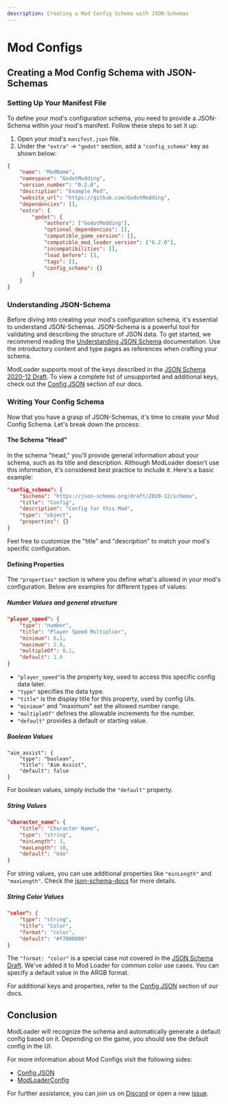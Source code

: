 ```yaml
---
description: Creating a Mod Config Schema with JSON-Schemas
---
```


# Mod Configs
## Creating a Mod Config Schema with JSON-Schemas
### Setting Up Your Manifest File
To define your mod's configuration schema, you need to provide a JSON-Schema within your mod's manifest. Follow these steps to set it up:
1. Open your mod's `manifest.json` file.
2. Under the `"extra"` -> `"godot"` section, add a `"config_schema"` key as shown below:
```json
{
    "name": "ModName",
    "namespace": "GodotModding",
    "version_number": "0.2.0",
    "description": "Example Mod",
    "website_url": "https://github.com/GodotModding",
    "dependencies": [],
    "extra": {
        "godot": {
            "authors": ["GodotModding"],
            "optional_dependencies": [],
            "compatible_game_version": [],
            "compatible_mod_loader_version": ["6.2.0"],
            "incompatibilities": [],
            "load_before": [],
            "tags": [],
            "config_schema": {}
        }
    }
}
```


### Understanding JSON-Schema
Before diving into creating your mod's configuration schema, it's essential to understand JSON-Schemas. JSON-Schema is a powerful tool for validating and describing the structure of JSON data. To get started, we recommend reading the [Understanding JSON Schema](https://json-schema.org/understanding-json-schema) documentation. Use the introductory content and type pages as references when crafting your schema.

ModLoader supports most of the keys described in the [JSON Schema 2020-12 Draft](https://json-schema.org/draft/2020-12/release-notes.html). To view a complete list of unsupported and additional keys, check out the [Config JSON](config_json.md) section of our docs.


### Writing Your Config Schema
Now that you have a grasp of JSON-Schemas, it's time to create your Mod Config Schema. Let's break down the process:

#### The Schema "Head"
In the schema "head," you'll provide general information about your schema, such as its title and description. Although ModLoader doesn't use this information, it's considered best practice to include it. Here's a basic example:
```json
"config_schema": {
    "$schema": "https://json-schema.org/draft/2020-12/schema",
    "title": "Config",
    "description": "Config for this Mod",
    "type": "object",
    "properties": {}
}
```

Feel free to customize the "title" and "description" to match your mod's specific configuration.


#### Defining Properties
The `"properties"` section is where you define what's allowed in your mod's configuration. Below are examples for different types of values:


##### Number Values and general structure
```json
"player_speed": {
    "type": "number",
    "title": "Player Speed Multiplier",
    "minimum": 0.1,
    "maximum": 2.0,
    "multipleOf": 0.1,
    "default": 1.0
}
```
- `"player_speed"`is the property key, used to access this specific config data later.
- `"type"` specifies the data type.
- `"title"` is the display title for this property, used by config UIs.
- `"minimum"` and "maximum" set the allowed number range.
- `"multipleOf"` defines the allowable increments for the number.
- `"default"` provides a default or starting value.


##### Boolean Values
```gdscript2
"aim_assist": {
    "type": "boolean",
    "title": "Aim Assist",
    "default": false
}
```
For boolean values, simply include the `"default"` property.


##### String Values
```json
"character_name": {
	"title": "Character Name",
	"type": "string",
	"minLength": 3,
	"maxLength": 10,
	"default": "Udo"
}
```
For string values, you can use additional properties like `"minLength"` and `"maxLength"`. Check the [json-schema-docs](https://json-schema.org/understanding-json-schema/reference/string) for more details.


##### String Color Values
```json
"color": {
	"type": "string",
	"title": "Color",
	"format": "color",
	"default": "#f7000000"
}
```
The `"format: "color"` is a special case not covered in the [JSON Schema Draft](https://json-schema.org/draft/2020-12/release-notes.html). We've added it to Mod Loader for common color use cases. You can specify a default value in the ARGB format.

For additional keys and properties, refer to the [Config JSON](config_json.md) section of our docs.


## Conclusion
ModLoader will recognize the schema and automatically generate a default config based on it. Depending on the game, you should see the default config in the UI.

For more information about Mod Configs visit the following sides:
* [Config JSON](config_json.md)
* [ModLoaderConfig](../../api/mod_loader_config.md)

For further assistance, you can join us on [Discord](ttps://discord.gg/J5AvdFK4mw) or open a new [issue](https://github.com/GodotModding/godot-mod-loader/issues).
